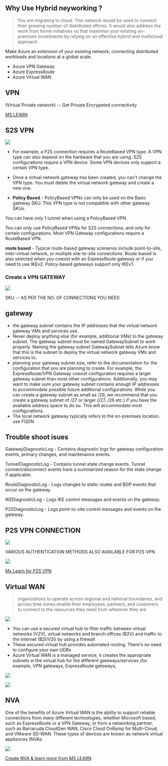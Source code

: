## Why Use Hybrid neyworking ?
> You are migrating to cloud. This network would be used to connect their growing number of distributed offices. It would also address the work from home initiatives so that  maximise your existing on-premises investments by relying on an effective hybrid and multicloud approach

Make Azure an extension of your existing network, connecting distributed workloads and locations at a global scale.

- Azure VPN Gateway
- Azure ExpressRoute
- Azure Virtual WAN

## VPN
(Virtual Private network) -- Get Private Encrypeted connectivity 

[MS LEARN](https://docs.microsoft.com/en-us/learn/modules/design-implement-hybrid-networking/2-design-implement-vpn-gateway)

## S2S VPN 

![](https://docs.microsoft.com/en-us/learn/wwl-azure/design-implement-hybrid-networking/media/site-site-vpn-architecture.png)

- For example, a P2S connection requires a RouteBased VPN type. A VPN type can also depend on the hardware that you are using. S2S configurations require a VPN device. Some VPN devices only support a certain VPN type.
- Once a virtual network gateway has been created, you can't change the VPN type. You must delete the virtual network gateway and create a new one.

-  **Policy Based** - PolicyBased VPNs can only be used on the Basic gateway SKU. This VPN type is not compatible with other gateway SKUs.

You can have only 1 tunnel when using a PolicyBased VPN.

You can only use PolicyBased VPNs for S2S connections, and only for certain configurations. Most VPN Gateway configurations require a RouteBased VPN.

**route based** -
Typical route-based gateway scenarios include point-to-site, inter-virtual network, or multiple site-to-site connections. Route-based is also selected when you coexist with an ExpressRoute gateway or if you need to use IKEv2. Policy-based gateways support only IKEv1.

### Create a VPN GATEWAY
![](https://docs.microsoft.com/en-us/learn/wwl-azure/design-implement-hybrid-networking/media/vpn-gateway-config.png)

SKU -- AS PER THE NO. OF CONNECTIONS YOU NEED 

## gateway
- the gateway subnet contains the IP addresses that the virtual network gateway VMs and services use. 
- Never deploy anything else (for example, additional VMs) to the gateway subnet. The gateway subnet must be named GatewaySubnet to work properly. Naming the gateway subnet GatewaySubnet tells Azure know that this is the subnet to deploy the virtual network gateway VMs and services to.
- planning your gateway subnet size, refer to the documentation for the configuration that you are planning to create. For example, the ExpressRoute/VPN Gateway coexist configuration requires a larger gateway subnet than most other configurations. Additionally, you may want to make sure your gateway subnet contains enough IP addresses to accommodate possible future additional configurations. While you can create a gateway subnet as small as /29, we recommend that you create a gateway subnet of /27 or larger (/27, /26 etc.) if you have the available address space to do so. This will accommodate most configurations.
- The local network gateway typically refers to the on-premises location. use FQDN 

## Trouble shoot isues
GatewayDiagnosticLog - Contains diagnostic logs for gateway configuration events, primary changes, and maintenance events.

TunnelDiagnosticLog - Contains tunnel state change events. Tunnel connect/disconnect events have a summarized reason for the state change if applicable.

RouteDiagnosticLog - Logs changes to static routes and BGP events that occur on the gateway.

IKEDiagnosticLog - Logs IKE control messages and events on the gateway.

P2SDiagnosticLog - Logs point-to-site control messages and events on the gateway.

## P2S VPN CONNECTION

![](https://docs.microsoft.com/en-us/learn/wwl-azure/design-implement-hybrid-networking/media/point-site-diagram.png)

VARIOUS AUTHENTICATION METHODS ALSO AVAILABLE FOR P2S VPN 

![](https://docs.microsoft.com/en-us/learn/wwl-azure/design-implement-hybrid-networking/media/p2s-authenticate-with-ad.png)

[Ms Learn for P2S VPN](https://docs.microsoft.com/en-us/learn/modules/design-implement-hybrid-networking/5-connect-devices-to-networks-point-to-site-vpn-connections)

## Virtual WAN
> organizations to operate across regional and national boundaries, and across time zones.enable their employees, partners, and customers to connect to the resources they need from wherever they are

![](https://docs.microsoft.com/en-us/learn/wwl-azure/design-implement-hybrid-networking/media/azure-wan-regions.png)

- You can use a secured virtual hub to filter traffic between virtual networks (V2V), virtual networks and branch offices (B2V) and traffic to the Internet (B2I/V2I) by using a firewall
- These secured virtual hub provides automated routing. There's no need to configure your own UDRs
- Azure Virtual WAN is a managed service, it creates the appropriate subnets in the virtual hub for the different gateways/services (for example, VPN gateways, ExpressRoute gateways, 

![](https://docs.microsoft.com/en-us/learn/wwl-azure/design-implement-hybrid-networking/media/concepts-association.png)

![](https://docs.microsoft.com/en-us/learn/wwl-azure/design-implement-hybrid-networking/media/concepts-propagation.png)

## NVA

One of the benefits of Azure Virtual WAN is the ability to support reliable connections from many different technologies, whether Microsoft based, such as ExpressRoute or a VPN Gateway, or from a networking partner, such as Barracuda CloudGen WAN, Cisco Cloud OnRamp for Multi-Cloud, and VMware SD-WAN. These types of devices are known as network virtual appliances (NVAs

![](https://docs.microsoft.com/en-us/learn/wwl-azure/design-implement-hybrid-networking/media/nva-high-level-process.png)

[Create NVA & learn more from MS LEARN](https://docs.microsoft.com/en-us/learn/modules/design-implement-hybrid-networking/8-create-network-virtual-appliance-virtual-hub)
